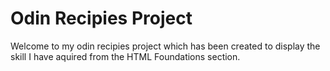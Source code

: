 # Odin Recipies Project

Welcome to my odin recipies project which has been created to display the skill I have aquired from the HTML Foundations section.